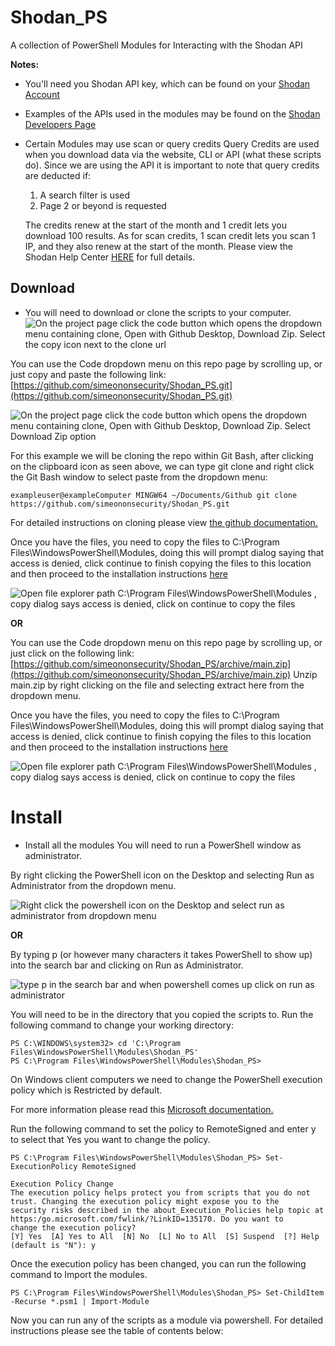 # Shodan_PS
A collection of PowerShell Modules for Interacting with the Shodan API

**Notes:**
- You'll need you Shodan API key, which can be found on your [Shodan Account](https://account.shodan.io/)
- Examples of the APIs used in the modules may be found on the [Shodan Developers Page](https://developer.shodan.io/api)

- Certain Modules may use scan or query credits Query Credits are used when you download data via the website, CLI or API (what these scripts do).
Since we are using the API it is important to note that query credits are deducted if:
   1. A search filter is used
   2. Page 2 or beyond is requested
   
   The credits renew at the start of the month and 1 credit lets you download 100 results.
   As for scan credits, 1 scan credit lets you scan 1 IP, and they also renew at the start of the month.
   Please view the Shodan Help Center [HERE](https://help.shodan.io/the-basics/credit-types-explained) for full details.

## Download
* You will need to download or clone the scripts to your computer.
![On the project page click the code button which opens the dropdown menu containing clone, Open with Github Desktop, Download Zip. Select the copy icon next to the clone url](https://github.com/makeitbetter/Shodan_PS/blob/main/demo/download.gif)

You can use the Code dropdown menu on this repo page by scrolling up, or just copy and paste the following link:  [https://github.com/simeononsecurity/Shodan_PS.git](https://github.com/simeononsecurity/Shodan_PS.git)

![On the project page click the code button which opens the dropdown menu containing clone, Open with Github Desktop, Download Zip. Select Download Zip option](https://github.com/makeitbetter/Shodan_PS/blob/main/demo/downloadzip.gif)

For this example we will be cloning the repo within Git Bash, after clicking on the clipboard icon as seen above, we can type git clone and right click the Git Bash window to select paste from the dropdown menu:
```
exampleuser@exampleComputer MINGW64 ~/Documents/Github git clone https://github.com/simeononsecurity/Shodan_PS.git
```
For detailed instructions on cloning please view [the github documentation.](https://docs.github.com/en/free-pro-team@latest/github/creating-cloning-and-archiving-repositories/cloning-a-repository)

Once you have the files, you need to copy the files to C:\Program Files\WindowsPowerShell\Modules, doing this will prompt dialog saying that access is denied, click continue to finish copying the files to this location and then proceed to the installation instructions [here](#Install)

![Open file explorer path C:\Program Files\WindowsPowerShell\Modules , copy dialog says access is denied, click on continue to copy the files](https://github.com/makeitbetter/Shodan_PS/blob/main/demo/copyasadmin.png)


**OR**

You can use the Code dropdown menu on this repo page by scrolling up, or just click on the following link:
[https://github.com/simeononsecurity/Shodan_PS/archive/main.zip](https://github.com/simeononsecurity/Shodan_PS/archive/main.zip)
Unzip main.zip by right clicking on the file and selecting extract here from the dropdown menu.

Once you have the files, you need to copy the files to C:\Program Files\WindowsPowerShell\Modules, doing this will prompt dialog saying that access is denied, click continue to finish copying the files to this location and then proceed to the installation instructions [here](#Install)

![Open file explorer path C:\Program Files\WindowsPowerShell\Modules , copy dialog says access is denied, click on continue to copy the files](https://github.com/makeitbetter/Shodan_PS/blob/main/demo/copyasadmin.png)




# Install
<a name="Install"></a>


- Install all the modules
You will need to run a PowerShell window as administrator.

By right clicking the PowerShell icon on the Desktop and selecting Run as Administrator from the dropdown menu.

![Right click the powershell icon on the Desktop and select run as administrator from dropdown menu](https://github.com/makeitbetter/Shodan_PS/blob/main/demo/RcRunAsAdmin.gif)

**OR**

By typing p (or however many characters it takes PowerShell to show up) into the search bar and clicking on Run as Administrator.

![type p in the search bar and when powershell comes up click on run as administrator](https://github.com/makeitbetter/Shodan_PS/blob/main/demo/SearchBarRunAsAdmin.gif)


You will need to be in the directory that you copied the scripts to.
Run the following command to change your working directory:
```
PS C:\WINDOWS\system32> cd 'C:\Program Files\WindowsPowerShell\Modules\Shodan_PS'
PS C:\Program Files\WindowsPowerShell\Modules\Shodan_PS>
```
On Windows client computers we need to change the PowerShell execution policy which is Restricted by default.
 
For more information please read this [Microsoft documentation.](https:/go.microsoft.com/fwlink/?LinkID=135170)

Run the following command to set the policy to RemoteSigned and enter y to select that Yes you want to change the policy.
```
PS C:\Program Files\WindowsPowerShell\Modules\Shodan_PS> Set-ExecutionPolicy RemoteSigned

Execution Policy Change 
The execution policy helps protect you from scripts that you do not trust. Changing the execution policy might expose you to the
security risks described in the about_Execution_Policies help topic at https:/go.microsoft.com/fwlink/?LinkID=135170. Do you want to
change the execution policy?
[Y] Yes  [A] Yes to All  [N] No  [L] No to All  [S] Suspend  [?] Help (default is "N"): y
```
Once the execution policy has been changed, you can run the following command to Import the modules.

```
PS C:\Program Files\WindowsPowerShell\Modules\Shodan_PS> Set-ChildItem -Recurse *.psm1 | Import-Module
```
Now you can run any of the scripts as a module via powershell. For detailed instructions please see the table of contents below:
